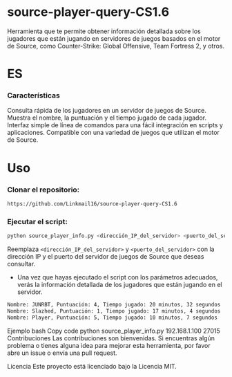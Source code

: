 # source-player-query-CS1.6
Herramienta que te permite obtener información detallada sobre los jugadores que están jugando en servidores de juegos basados en el motor de Source, como Counter-Strike: Global Offensive, Team Fortress 2, y otros.
# ES
### Características
Consulta rápida de los jugadores en un servidor de juegos de Source.
Muestra el nombre, la puntuación y el tiempo jugado de cada jugador.
Interfaz simple de línea de comandos para una fácil integración en scripts y aplicaciones.
Compatible con una variedad de juegos que utilizan el motor de Source.
# Uso
### Clonar el repositorio:
```sh
https://github.com/Linkmail16/source-player-query-CS1.6
```
### Ejecutar el script:
```sh
python source_player_info.py <dirección_IP_del_servidor> <puerto_del_servidor>
```
Reemplaza `<dirección_IP_del_servidor>` y `<puerto_del_servidor>` con la dirección IP y el puerto del servidor de juegos de Source que deseas consultar.
* Una vez que hayas ejecutado el script con los parámetros adecuados, verás la información detallada de los jugadores que están jugando en el servidor.
```sh
Nombre: JUNRBT, Puntuación: 4, Tiempo jugado: 20 minutos, 32 segundos
Nombre: Slazhed, Puntuación: 1, Tiempo jugado: 17 minutos, 4 segundos
Nombre: Player, Puntuación: 5, Tiempo jugado: 10 minutos, 7 segundos
```
Ejemplo
bash
Copy code
python source_player_info.py 192.168.1.100 27015
Contribuciones
Las contribuciones son bienvenidas. Si encuentras algún problema o tienes alguna idea para mejorar esta herramienta, por favor abre un issue o envía una pull request.

Licencia
Este proyecto está licenciado bajo la Licencia MIT.
